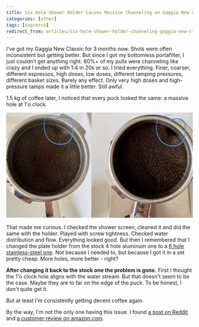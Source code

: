 ```yaml
---
title: Six Hole Shower Holder Causes Massive Channeling on Gaggia New Classic
categories: [other]
tags: [espresso]
redirect_from: articles/six-hole-shower-holder-channeling-gaggia-new-classic/
---
```


I've got my Gaggia New Classic for 3 months now.
Shots were often inconsistent but getting better.
But since I got my bottomless portafilter, I just couldn’t get anything right.
80%+ of my pulls were channeling like crazy and I ended up with 1:4 in 20s or so.
I tried everything.
Finer, coarser, different espressos, high doses, low doses, different tamping pressures, different basket sizes.
Barely any effect.
Only very high doses and high-pressure tamps made it a little better.
Still awful.

1.5 kg of coffee later, I noticed that every puck looked the same: a massive hole at 1'o clock.

![Two Examples of Channeling at 1'o Clock](/static/six-hole-shower-holder-channeling-gaggia-new-classic/channeling.jpeg)

That made me curious.
I checked the shower screen, cleaned it and did the same with the holder.
Played with screw tightness.
Checked water distribution and flow.
Everything looked good.
But then I remembered that I changed the plate holder from the stock 4 hole aluminum one to a [6 hole stainless-steel one](https://www.verybarista.com/collections/frontpage/products/custom-stainless-steel-tune-up-kit-for-gaggia-shower-holder-ims-precision-basket-cafelat-gasket-screws).
Not because I needed to, but because I got it in a set pretty cheap.
More holes, more better - right?

**After changing it back to the stock one the problem is gone.**
First I thought the 1'o clock hole aligns with the water stream.
But that doesn't seem to be the case.
Maybe they are to far on the edge of the puck.
To be honest, I don't quite get it.

But at least I'm consistently getting decent coffee again.

By the way, I'm not the only one having this issue.
I found [a post on Reddit](https://www.reddit.com/r/espresso/comments/ba0err/if_you_upgraded_to_the_brass_grouphead_on_your/) and [a customer review on amazon.com](https://www.amazon.com/gp/customer-reviews/R3EQ1N97FGMU2K?ASIN=B08WNS69NF).
